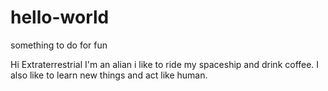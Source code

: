 # hello-world
something to do for fun

Hi Extraterrestrial 
I'm an alian 
i like to ride my spaceship and drink coffee. I also like to learn new things and act like human.
